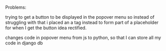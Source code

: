 Problems:

trying to get a button to be displayed in the popover menu
so instead of struggling with that i placed an a tag instead
to form part of a placeholder for when I get the button idea
rectified.

changes code in popover menu from js to python, so that I can store all my code in django db
